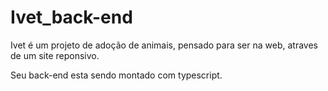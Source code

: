 # Ivet_back-end
Ivet é um projeto de adoção de animais, pensado para ser na web, atraves de um site reponsivo.

Seu back-end esta sendo montado com typescript.
